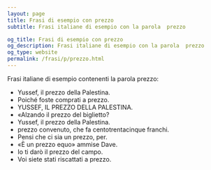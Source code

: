 ```yaml
---
layout: page
title: Frasi di esempio con prezzo 
subtitle: Frasi italiane di esempio con la parola  prezzo

og_title: Frasi di esempio con prezzo 
og_description: Frasi italiane di esempio con la parola  prezzo
og_type: website
permalink: /frasi/p/prezzo.html
---
```


Frasi italiane di esempio contenenti la parola prezzo:


- Yussef, il prezzo della Palestina.
- Poiché foste comprati a prezzo.
- YUSSEF, IL PREZZO DELLA PALESTINA.
- «Alzando il prezzo del biglietto?
- Yussef, il prezzo della Palestina.
- prezzo convenuto, che fa centotrentacinque franchi.
- Pensi che ci sia un prezzo, per.
- «È un prezzo equo» ammise Dave.
- Io ti darò il prezzo del campo.
- Voi siete stati riscattati a prezzo.
